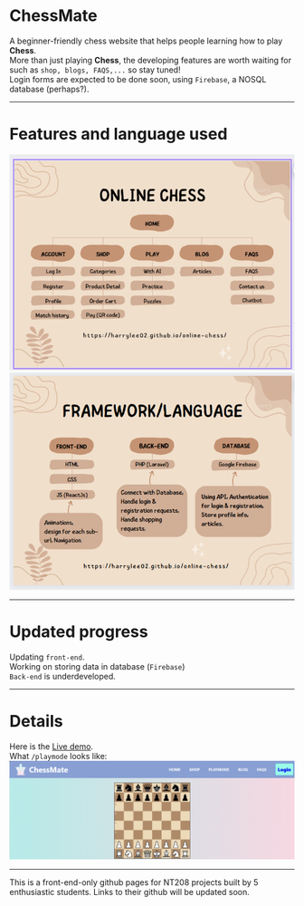 # ChessMate
A beginner-friendly chess website that helps people learning how to play **Chess**.\
More than just playing **Chess**, the developing features are worth waiting for such as `shop, blogs, FAQS,...` so stay tuned!\
Login forms are expected to be done soon, using `Firebase`, a NOSQL database (perhaps?).

<hr>

# Features and language used
![img1](/public/image.png)\
![img2](/public/image2.png)
<hr>

# Updated progress
Updating `front-end`.\
Working on storing data in database (`Firebase`)\
`Back-end` is underdeveloped.

<hr>

# Details
Here is the [Live demo](https://harrylee02.github.io/ChessMate_Frontend/).\
What `/playmode` looks like:\
![demo pic](/public/demo.png)

<hr>

This is a front-end-only github pages for NT208 projects built by 5 enthusiastic students. Links to their github will be updated soon.
